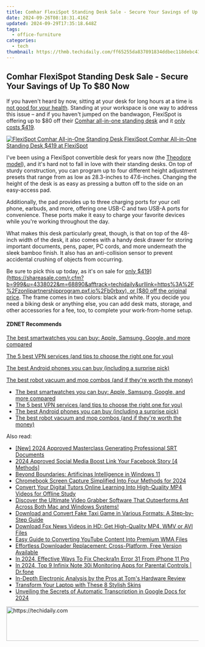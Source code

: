```yaml
---
title: Comhar FlexiSpot Standing Desk Sale - Secure Your Savings of Up To $80 Now
date: 2024-09-26T08:18:31.416Z
updated: 2024-09-29T17:35:18.648Z
tags:
  - office-furniture
categories:
  - tech
thumbnail: https://thmb.techidaily.com/ff65255da837891834ddbec118debc41ab0f1d1e57de67c2dd583540d5810764.jpg
---
```


## Comhar FlexiSpot Standing Desk Sale - Secure Your Savings of Up To $80 Now

If you haven't heard by now, sitting at your desk for long hours at a time is [not good for your health](https://www.zdnet.com/article/study-shows-sitting-too-much-cuts-years-off-your-life/). Standing at your workspace is one way to address this issue – and if you haven't jumped on the bandwagon, FlexiSpot is offering up to $80 off their [Comhar all-in-one standing desk](https://shareasale.com/r.cfm?b=999&u=4338022&m=68890&afftrack=techidaily&urllink=https%3A%2F%2Fzonlipartnershipprogram.pxf.io%2Fb0rbxy) and it [only costs $419](https://shareasale.com/r.cfm?b=999&u=4338022&m=68890&afftrack=techidaily&urllink=https%3A%2F%2Fzonlipartnershipprogram.pxf.io%2Fb0rbxy).

[![FlexiSpot Comhar All-in-One Standing Desk](https://www.zdnet.com/a/img/resize/724a5ac75d4857a0e67d1388c7aa584b78d44dd2/2022/07/07/d9f6f83c-6584-4da4-9b0b-05260285c3f3/flexispot-standing-desk-comhar-bamboo.jpg?auto=webp&fit=crop&height=172.5&width=294) FlexiSpot Comhar All-in-One Standing Desk $419 at FlexiSpot](https://shareasale.com/r.cfm?b=999&u=514792&m=68890&afftrack=zd-%5F%5FCOM%5FCLICK%5FID%5F%5F-dtp&urllink=www.flexispot.com%2Fheight-adjustable-desks%2Fcomhar-all-in-one-standing-desk-bamboo-top-48-w)

I've been using a FlexiSpot convertible desk for years now (the [Theodore model](https://shareasale.com/r.cfm?b=999&u=4338022&m=68890&afftrack=techidaily&urllink=https%3A%2F%2Farkmc.pxf.io%2Fznergr)), and it's hard not to fall in love with their standing desks. On top of sturdy construction, you can program up to four different height adjustment presets that range from as low as 28.3-inches to 47.6-inches. Changing the height of the desk is as easy as pressing a button off to the side on an easy-access pad.

Additionally, the pad provides up to three charging ports for your cell phone, earbuds, and more, offering one USB-C and two USB-A ports for convenience. These ports make it easy to charge your favorite devices while you're working throughout the day.

What makes this desk particularly great, though, is that on top of the 48-inch width of the desk, it also comes with a handy desk drawer for storing important documents, pens, paper, PC cords, and more underneath the sleek bamboo finish. It also has an anti-collision sensor to prevent accidental crushing of objects from occurring.

Be sure to pick this up today, as it's on sale for [only $419](https://shareasale.com/r.cfm?b=999&u=4338022&m=68890&afftrack=techidaily&urllink=https%3A%2F%2Fzonlipartnershipprogram.pxf.io%2Fb0rbxy), or [$80 off the original price](https://shareasale.com/r.cfm?b=999&u=4338022&m=68890&afftrack=techidaily&urllink=https%3A%2F%2Fzonlipartnershipprogram.pxf.io%2Fb0rbxy). The frame comes in two colors: black and white. If you decide you need a biking desk or anything else, you can add desk mats, storage, and other accessories for a fee, too, to complete your work-from-home setup.

#### **ZDNET** Recommends

[The best smartwatches you can buy: Apple, Samsung, Google, and more compared](https://www.zdnet.com/article/best-smartwatch/ "The best smartwatches you can buy: Apple, Samsung, Google, and more compared")

[The 5 best VPN services (and tips to choose the right one for you)](https://www.zdnet.com/article/best-vpn/ "The 5 best VPN services (and tips to choose the right one for you)")

[The best Android phones you can buy (including a surprise pick)](https://www.zdnet.com/article/best-android-phone/ "The best Android phones you can buy (including a surprise pick)")

[The best robot vacuum and mop combos (and if they're worth the money)](https://www.zdnet.com/article/best-robot-vacuum-mop/ "The best robot vacuum and mop combos (and if they're worth the money)")

* [The best smartwatches you can buy: Apple, Samsung, Google, and more compared](https://www.zdnet.com/article/best-smartwatch/ "The best smartwatches you can buy: Apple, Samsung, Google, and more compared")
* [The 5 best VPN services (and tips to choose the right one for you)](https://www.zdnet.com/article/best-vpn/ "The 5 best VPN services (and tips to choose the right one for you)")
* [The best Android phones you can buy (including a surprise pick)](https://www.zdnet.com/article/best-android-phone/ "The best Android phones you can buy (including a surprise pick)")
* [The best robot vacuum and mop combos (and if they're worth the money)](https://www.zdnet.com/article/best-robot-vacuum-mop/ "The best robot vacuum and mop combos (and if they're worth the money)")

<ins class="adsbygoogle"
     style="display:block"
     data-ad-format="autorelaxed"
     data-ad-client="ca-pub-7571918770474297"
     data-ad-slot="1223367746"></ins>

<ins class="adsbygoogle"
     style="display:block"
     data-ad-client="ca-pub-7571918770474297"
     data-ad-slot="8358498916"
     data-ad-format="auto"
     data-full-width-responsive="true"></ins>

<span class="atpl-alsoreadstyle">Also read:</span>
<div><ul>
<li><a href="https://fox-access.techidaily.com/new-2024-approved-masterclass-generating-professional-srt-documents/"><u>[New] 2024 Approved Masterclass Generating Professional SRT Documents</u></a></li>
<li><a href="https://facebook-clips.techidaily.com/2024-approved-social-media-boost-link-your-facebook-story-4-methods/"><u>2024 Approved Social Media Boost Link Your Facebook Story [4 Methods]</u></a></li>
<li><a href="https://win11-tips.techidaily.com/beyond-boundaries-artificinas-intelligence-in-windows-11/"><u>Beyond Boundaries: Artificinas Intelligence in Windows 11</u></a></li>
<li><a href="https://visual-screen-recording.techidaily.com/chromebook-screen-capture-simplified-into-four-methods-for-2024/"><u>Chromebook Screen Capture Simplified Into Four Methods for 2024</u></a></li>
<li><a href="https://win-unique.techidaily.com/convert-your-digital-tutors-online-learning-into-high-quality-mp4-videos-for-offline-study/"><u>Convert Your Digital Tutors Online Learning Into High-Quality MP4 Videos for Offline Study</u></a></li>
<li><a href="https://win-unique.techidaily.com/discover-the-ultimate-video-grabber-software-that-outperforms-ant-across-both-mac-and-windows-systems/"><u>Discover the Ultimate Video Grabber Software That Outperforms Ant Across Both Mac and Windows Systems!</u></a></li>
<li><a href="https://win-unique.techidaily.com/download-and-convert-fake-taxi-game-in-various-formats-a-step-by-step-guide/"><u>Download and Convert Fake Taxi Game in Various Formats: A Step-by-Step Guide</u></a></li>
<li><a href="https://win-unique.techidaily.com/download-fox-news-videos-in-hd-get-high-quality-mp4-wmv-or-avi-files/"><u>Download Fox News Videos in HD: Get High-Quality MP4, WMV or AVI Files</u></a></li>
<li><a href="https://win-unique.techidaily.com/easy-guide-to-converting-youtube-content-into-premium-wma-files/"><u>Easy Guide to Converting YouTube Content Into Premium WMA Files</u></a></li>
<li><a href="https://win-unique.techidaily.com/effortless-downloader-replacement-cross-platform-free-version-available/"><u>Effortless Downloader Replacement: Cross-Platform, Free Version Available</u></a></li>
<li><a href="https://activate-lock.techidaily.com/in-2024-effective-ways-to-fix-checkra1n-error-31-from-iphone-11-pro-by-drfone-ios/"><u>In 2024, Effective Ways To Fix Checkra1n Error 31 From iPhone 11 Pro</u></a></li>
<li><a href="https://android-location-track.techidaily.com/in-2024-top-9-infinix-note-30i-monitoring-apps-for-parental-controls-drfone-by-drfone-virtual-android/"><u>In 2024, Top 9 Infinix Note 30i Monitoring Apps for Parental Controls | Dr.fone</u></a></li>
<li><a href="https://hardware-reviews.techidaily.com/in-depth-electronic-analysis-by-the-pros-at-toms-hardware-review/"><u>In-Depth Electronic Analysis by the Pros at Tom's Hardware Review</u></a></li>
<li><a href="https://fox-cloud.techidaily.com/transform-your-laptop-with-these-8-stylish-skins/"><u>Transform Your Laptop with These 8 Stylish Skins</u></a></li>
<li><a href="https://some-skills.techidaily.com/unveiling-the-secrets-of-automatic-transcription-in-google-docs-for-2024/"><u>Unveiling the Secrets of Automatic Transcription in Google Docs for 2024</u></a></li>
</ul></div>

<!-- affiliate ads begin -->
<a href="https://aligracehair.sjv.io/c/5597632/1880976/19272" target="_top" id="1880976">
  <img src="//a.impactradius-go.com/display-ad/19272-1880976" border="0" alt="https://techidaily.com" width="728" height="90"/>
</a>
<img height="0" width="0" src="https://aligracehair.sjv.io/i/5597632/1880976/19272" style="position:absolute;visibility:hidden;" border="0" />
<!-- affiliate ads end -->

